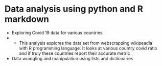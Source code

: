 # Data analysis using python and R markdown
- Exploring Covid 19 data for various countries
- - This analysis explores the data set from webscrapping wikipeadia with R programming language. It looks at various country covid ratio and if truly these countries report their accurate metric
- Data wrangling and manipulation using lists and dictionaries
